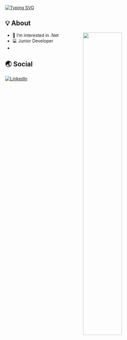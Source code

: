 
[![Typing SVG](https://readme-typing-svg.demolab.com?font=Fira+Code&pause=1000&width=435&lines=Hi+i'm+Kaan+Yilmazer;How+are+you+today%3F)]()
## 💡 About

<img align="right" width="50%" src="https://github-readme-stats.vercel.app/api?username=kaanyilmazer&hide_border=true&show_icons=true&title_color=6BB8FF&text_color=FFFFFF&icon_color=FFC387&bg_color=171726">
 

-  👀  I’m interested in .Net
- 💻 Junior Developer
- 
## 🌏 Social
[
![LinkedIn](https://img.shields.io/badge/linkedin-%230077B5.svg?style=for-the-badge&logo=linkedin&logoColor=white)
](https://www.linkedin.com/in/kaanyilmazer/)



